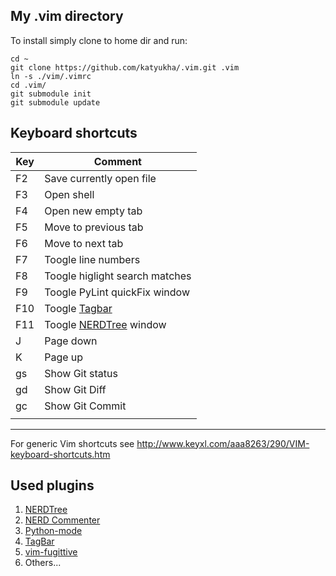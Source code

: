 My .vim directory
-----------------

To install simply clone to home dir and run:

```
cd ~
git clone https://github.com/katyukha/.vim.git .vim
ln -s ./vim/.vimrc
cd .vim/
git submodule init
git submodule update
```

Keyboard shortcuts
------------------

|Key      | Comment                                                             |
|---------|---------------------------------------------------------------------|
| F2      | Save currently open file                                            |
| F3      | Open shell                                                          |
| F4      | Open new empty tab                                                  |
| F5      | Move to previous tab                                                |
| F6      | Move to next tab                                                    |
| F7      | Toogle line numbers                                                 |
| F8      | Toogle higlight search matches                                      |
| F9      | Toogle PyLint quickFix window                                       |
| F10     | Toogle [Tagbar](http://majutsushi.github.io/tagbar/)                |
| F11     | Toogle [NERDTree](https://github.com/scrooloose/nerdtree) window    |
| J       | Page down                                                           |
| K       | Page up                                                             |
| gs      | Show Git status                                                     |
| gd      | Show Git Diff                                                       |
| gc      | Show Git Commit                                                     |
|         |                                                                     |

----------

For generic Vim shortcuts see http://www.keyxl.com/aaa8263/290/VIM-keyboard-shortcuts.htm


Used plugins
------------

1. [NERDTree](https://github.com/scrooloose/nerdtree)
2. [NERD Commenter](https://github.com/scrooloose/nerdcommenter)
3. [Python-mode](https://github.com/klen/python-mode)
4. [TagBar](https://github.com/majutsushi/tagbar)
5. [vim-fugittive](https://github.com/tpope/vim-fugitive)
6. Others...
